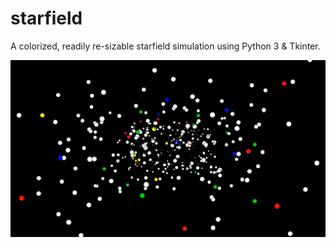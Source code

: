 # starfield

A colorized, readily re-sizable starfield simulation using Python 3 & Tkinter.

![Larger, colorized, stars:](https://github.com/Python3-Training/starfield/blob/master/stars.gif)

